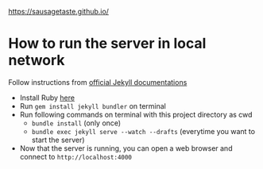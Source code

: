 https://sausagetaste.github.io/

# How to run the server in local network

Follow instructions from [official Jekyll documentations](https://jekyllrb.com/docs/installation/#requirements)

* Install Ruby [here](https://www.ruby-lang.org/en/downloads/)
* Run `gem install jekyll bundler` on terminal
* Run following commands on terminal with this project directory as cwd
    * `bundle install` (only once)
    * `bundle exec jekyll serve --watch --drafts` (everytime you want to start the server)
* Now that the server is running, you can open a web browser and connect to `http://localhost:4000`

